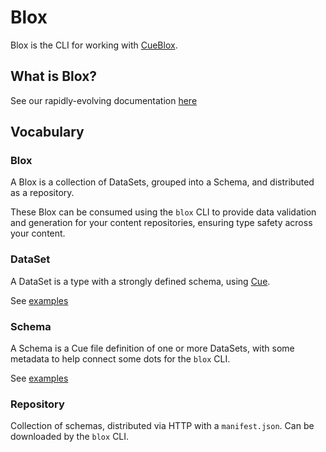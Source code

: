 # Blox

Blox is the CLI for working with [CueBlox](https://cueblox.com).

## What is Blox?

See our rapidly-evolving documentation [here](https://github.com/cueblox/blox/blob/main/dogfood/data/pages/index.md)

## Vocabulary

### Blox

A Blox is a collection of DataSets, grouped into a Schema, and distributed as a repository.

These Blox can be consumed using the `blox` CLI to provide data validation and generation for your content repositories, ensuring type safety across your content.

### DataSet

A DataSet is a type with a strongly defined schema, using [Cue](https://cuelang.org).

See [examples](./dogfood/schemata/profile_v1.cue)

### Schema

A Schema is a Cue file definition of one or more DataSets, with some metadata to help connect some dots for the `blox` CLI.

See [examples](./dogfood/schemata)

### Repository

Collection of schemas, distributed via HTTP with a `manifest.json`. Can be downloaded by the `blox` CLI.
